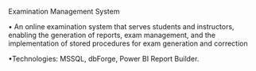 Examination Management System

• An online examination system that serves students and instructors, enabling the generation of reports, exam management, and the implementation of stored procedures for exam generation and correction

•Technologies: MSSQL, dbForge, Power BI Report Builder.
